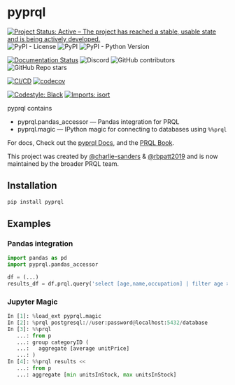 # pyprql

[![Project Status: Active – The project has reached a stable, usable state and is being actively developed.](https://www.repostatus.org/badges/latest/active.svg)](https://www.repostatus.org/#active)
![PyPI - License](https://img.shields.io/pypi/l/pyprql)
![PyPI](https://img.shields.io/pypi/v/pyprql)
![PyPI - Python Version](https://img.shields.io/pypi/pyversions/pyprql)

[![Documentation Status](https://readthedocs.org/projects/pyprql/badge/?version=latest)](https://pyprql.readthedocs.io/en/latest/?badge=latest)
![Discord](https://img.shields.io/discord/936728116712316989)
![GitHub contributors](https://img.shields.io/github/contributors/prql/pyprql)
![GitHub Repo stars](https://img.shields.io/github/stars/prql/pyprql)

[![CI/CD](https://github.com/prql/pyprql/actions/workflows/pull-request.yaml/badge.svg?branch=main)](https://github.com/prql/pyprql/actions/workflows/pull-request.yaml)
[![codecov](https://codecov.io/gh/prql/pyprql/branch/main/graph/badge.svg?token=C6J2UI7FR5)](https://codecov.io/gh/prql/pyprql)

[![Codestyle: Black](https://img.shields.io/badge/code%20style-black-000000.svg)](https://github.com/psf/black)
[![Imports: isort](https://img.shields.io/badge/%20imports-isort-%231674b1?style=flat&labelColor=ef8336)](https://pycqa.github.io/isort/)

pyprql contains

- pyprql.pandas_accessor — Pandas integration for PRQL
- pyprql.magic — IPython magic for connecting to databases using `%%prql`

For docs, Check out the [pyprql Docs](https://pyprql.readthedocs.io/), and the
[PRQL Book][prql_docs].

This project was created by
[@charlie-sanders](https://github.com/charlie-sanders/) &
[@rbpatt2019](https://github.com/rbpatt2019) and is now maintained by the
broader PRQL team.

## Installation

```bash
pip install pyprql
```

## Examples

### Pandas integration

```python
import pandas as pd
import pyprql.pandas_accessor

df = (...)
results_df = df.prql.query('select [age,name,occupation] | filter age > 21')
```

### Jupyter Magic

```python
In [1]: %load_ext pyprql.magic
In [2]: %prql postgresql://user:password@localhost:5432/database
In [3]: %%prql
   ...: from p
   ...: group categoryID (
   ...:   aggregate [average unitPrice]
   ...: )
In [4]: %%prql results <<
   ...: from p
   ...: aggregate [min unitsInStock, max unitsInStock]

```

[prql_docs]: https://prql-lang.org/reference
